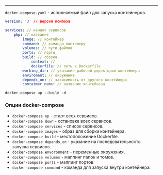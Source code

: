 ***
`docker-compose.yaml` - исполняемый файл для запуска контейнеров.

```yaml
version: '3' // версия композа

services: // начало сервисов
	php: // название
		image: // контейнер
		command: // команда контенеру
		volumes: // пути файлов
		ports: // порты
		build: // сборка
			context: //
			dockerfile: // путь к Dockerfile
		working_dir: // указание рабочей директории контейнера
		enviroment: // окружение
		depends_on: // зависимость от другого контейнера
		comtaimer_name: // название контейнера
```

`docker-compose up --build -d`
### Опции docker-compose
- `docker-compose up` - старт всех сервисов.
- `docker-compose down` - остановка всех сервисов.
- `docker-compose services` - список сервисов.
- `docker-compose images` - образ для сборки контейнера.
- `docker-compose build` - местоположение Dockerfile.
- `docker-compose depends_on` - указание на последовательность запуска сервисов.
- `docker-compose envoronment` - переменные окружения.
- `docker-compose volumes` - маппинг папок и томов.
- `docker-compose ports` - маппинг портов.
- `docker-compose command` - команда для запуска внутри контейнера.
